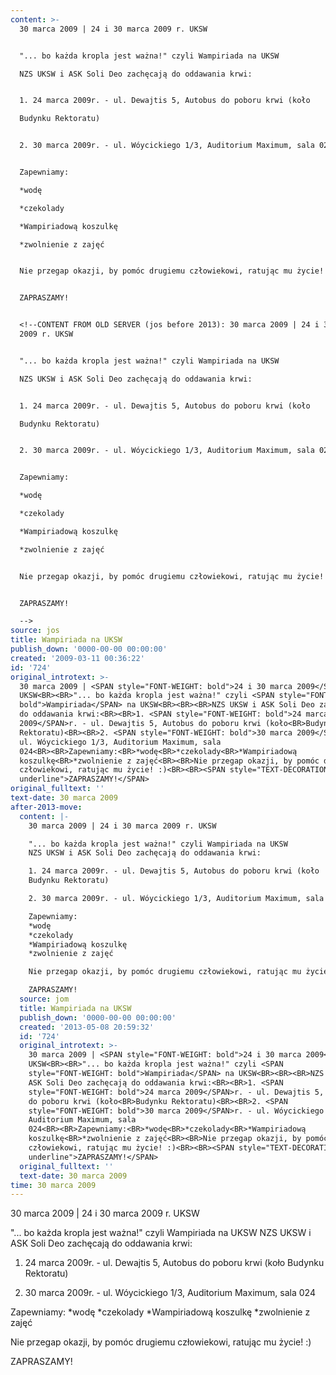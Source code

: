 ```yaml
---
content: >-
  30 marca 2009 | 24 i 30 marca 2009 r. UKSW


  "... bo każda kropla jest ważna!" czyli Wampiriada na UKSW

  NZS UKSW i ASK Soli Deo zachęcają do oddawania krwi:


  1. 24 marca 2009r. - ul. Dewajtis 5, Autobus do poboru krwi (koło

  Budynku Rektoratu)


  2. 30 marca 2009r. - ul. Wóycickiego 1/3, Auditorium Maximum, sala 024


  Zapewniamy:

  *wodę

  *czekolady

  *Wampiriadową koszulkę

  *zwolnienie z zajęć


  Nie przegap okazji, by pomóc drugiemu człowiekowi, ratując mu życie! :)


  ZAPRASZAMY!


  <!--CONTENT FROM OLD SERVER (jos before 2013): 30 marca 2009 | 24 i 30 marca
  2009 r. UKSW


  "... bo każda kropla jest ważna!" czyli Wampiriada na UKSW

  NZS UKSW i ASK Soli Deo zachęcają do oddawania krwi:


  1. 24 marca 2009r. - ul. Dewajtis 5, Autobus do poboru krwi (koło

  Budynku Rektoratu)


  2. 30 marca 2009r. - ul. Wóycickiego 1/3, Auditorium Maximum, sala 024


  Zapewniamy:

  *wodę

  *czekolady

  *Wampiriadową koszulkę

  *zwolnienie z zajęć


  Nie przegap okazji, by pomóc drugiemu człowiekowi, ratując mu życie! :)


  ZAPRASZAMY! 

  -->
source: jos
title: Wampiriada na UKSW
publish_down: '0000-00-00 00:00:00'
created: '2009-03-11 00:36:22'
id: '724'
original_introtext: >-
  30 marca 2009 | <SPAN style="FONT-WEIGHT: bold">24 i 30 marca 2009</SPAN> r.
  UKSW<BR><BR>"... bo każda kropla jest ważna!" czyli <SPAN style="FONT-WEIGHT:
  bold">Wampiriada</SPAN> na UKSW<BR><BR><BR>NZS UKSW i ASK Soli Deo zachęcają
  do oddawania krwi:<BR><BR>1. <SPAN style="FONT-WEIGHT: bold">24 marca
  2009</SPAN>r. - ul. Dewajtis 5, Autobus do poboru krwi (koło<BR>Budynku
  Rektoratu)<BR><BR>2. <SPAN style="FONT-WEIGHT: bold">30 marca 2009</SPAN>r. -
  ul. Wóycickiego 1/3, Auditorium Maximum, sala
  024<BR><BR>Zapewniamy:<BR>*wodę<BR>*czekolady<BR>*Wampiriadową
  koszulkę<BR>*zwolnienie z zajęć<BR><BR>Nie przegap okazji, by pomóc drugiemu
  człowiekowi, ratując mu życie! :)<BR><BR><SPAN style="TEXT-DECORATION:
  underline">ZAPRASZAMY!</SPAN> 
original_fulltext: ''
text-date: 30 marca 2009
after-2013-move:
  content: |-
    30 marca 2009 | 24 i 30 marca 2009 r. UKSW

    "... bo każda kropla jest ważna!" czyli Wampiriada na UKSW
    NZS UKSW i ASK Soli Deo zachęcają do oddawania krwi:

    1. 24 marca 2009r. - ul. Dewajtis 5, Autobus do poboru krwi (koło
    Budynku Rektoratu)

    2. 30 marca 2009r. - ul. Wóycickiego 1/3, Auditorium Maximum, sala 024

    Zapewniamy:
    *wodę
    *czekolady
    *Wampiriadową koszulkę
    *zwolnienie z zajęć

    Nie przegap okazji, by pomóc drugiemu człowiekowi, ratując mu życie! :)

    ZAPRASZAMY!
  source: jom
  title: Wampiriada na UKSW
  publish_down: '0000-00-00 00:00:00'
  created: '2013-05-08 20:59:32'
  id: '724'
  original_introtext: >-
    30 marca 2009 | <SPAN style="FONT-WEIGHT: bold">24 i 30 marca 2009</SPAN> r.
    UKSW<BR><BR>"... bo każda kropla jest ważna!" czyli <SPAN
    style="FONT-WEIGHT: bold">Wampiriada</SPAN> na UKSW<BR><BR><BR>NZS UKSW i
    ASK Soli Deo zachęcają do oddawania krwi:<BR><BR>1. <SPAN
    style="FONT-WEIGHT: bold">24 marca 2009</SPAN>r. - ul. Dewajtis 5, Autobus
    do poboru krwi (koło<BR>Budynku Rektoratu)<BR><BR>2. <SPAN
    style="FONT-WEIGHT: bold">30 marca 2009</SPAN>r. - ul. Wóycickiego 1/3,
    Auditorium Maximum, sala
    024<BR><BR>Zapewniamy:<BR>*wodę<BR>*czekolady<BR>*Wampiriadową
    koszulkę<BR>*zwolnienie z zajęć<BR><BR>Nie przegap okazji, by pomóc drugiemu
    człowiekowi, ratując mu życie! :)<BR><BR><SPAN style="TEXT-DECORATION:
    underline">ZAPRASZAMY!</SPAN>
  original_fulltext: ''
  text-date: 30 marca 2009
time: 30 marca 2009
---
```

30 marca 2009 | 24 i 30 marca 2009 r. UKSW

"... bo każda kropla jest ważna!" czyli Wampiriada na UKSW
NZS UKSW i ASK Soli Deo zachęcają do oddawania krwi:

1. 24 marca 2009r. - ul. Dewajtis 5, Autobus do poboru krwi (koło
Budynku Rektoratu)

2. 30 marca 2009r. - ul. Wóycickiego 1/3, Auditorium Maximum, sala 024

Zapewniamy:
*wodę
*czekolady
*Wampiriadową koszulkę
*zwolnienie z zajęć

Nie przegap okazji, by pomóc drugiemu człowiekowi, ratując mu życie! :)

ZAPRASZAMY!

<!--CONTENT FROM OLD SERVER (jos before 2013): 30 marca 2009 | 24 i 30 marca 2009 r. UKSW

"... bo każda kropla jest ważna!" czyli Wampiriada na UKSW
NZS UKSW i ASK Soli Deo zachęcają do oddawania krwi:

1. 24 marca 2009r. - ul. Dewajtis 5, Autobus do poboru krwi (koło
Budynku Rektoratu)

2. 30 marca 2009r. - ul. Wóycickiego 1/3, Auditorium Maximum, sala 024

Zapewniamy:
*wodę
*czekolady
*Wampiriadową koszulkę
*zwolnienie z zajęć

Nie przegap okazji, by pomóc drugiemu człowiekowi, ratując mu życie! :)

ZAPRASZAMY! 
-->

<!--{{json:{"created_date":"2009-03-11 00:36:22","publish_down":"0000-00-00 00:00:00","id":"724"}}}-->